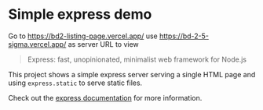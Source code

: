 # Simple express demo

Go to https://bd2-listing-page.vercel.app/
use https://bd-2-5-sigma.vercel.app/ as server URL to view

> Express: fast, unopinionated, minimalist web framework for Node.js

This project shows a simple express server serving a single HTML page and using `express.static` to serve static files.

Check out the [express documentation](https://expressjs.com/) for more information.
